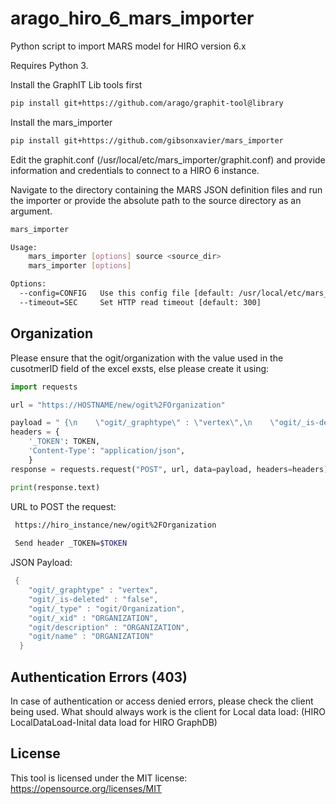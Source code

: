 # arago_hiro_6_mars_importer
Python script to import MARS model for HIRO version 6.x

Requires Python 3.

Install the GraphIT Lib tools first
```bash
pip install git+https://github.com/arago/graphit-tool@library
```
Install the mars_importer

```bash
pip install git+https://github.com/gibsonxavier/mars_importer
```
Edit the graphit.conf (/usr/local/etc/mars_importer/graphit.conf) and provide information and credentials to connect to a HIRO 6 instance. 

Navigate to the directory containing the MARS JSON definition files and run the importer or provide the absolute path to the source directory as an argument. 

```bash
mars_importer

Usage:
    mars_importer [options] source <source_dir>
    mars_importer [options]

Options:
  --config=CONFIG   Use this config file [default: /usr/local/etc/mars_importer/graphit.conf]
  --timeout=SEC     Set HTTP read timeout [default: 300]
```
## Organization
Please ensure that the ogit/organization with the value used in the cusotmerID field of the excel exsts, else please create it using:

```python
import requests

url = "https://HOSTNAME/new/ogit%2FOrganization"

payload = " {\n    \"ogit/_graphtype\" : \"vertex\",\n    \"ogit/_is-deleted\" : \"false\",\n    \"ogit/_type\" : \"ogit/Organization\",\n    \"ogit/_xid\" : \"ORGANIZATION\",\n    \"ogit/description\" : \"ORGANIZATION\",\n    \"ogit/name\" : \"ORGANIZATION\"\n  }"
headers = {
    '_TOKEN': TOKEN,
    'Content-Type': "application/json",
    }
response = requests.request("POST", url, data=payload, headers=headers)

print(response.text)
````

URL to POST the request:
```bash
 https://hiro_instance/new/ogit%2FOrganization
 
 Send header _TOKEN=$TOKEN
```
JSON Payload: 
```java
 {
    "ogit/_graphtype" : "vertex",
    "ogit/_is-deleted" : "false",
    "ogit/_type" : "ogit/Organization",
    "ogit/_xid" : "ORGANIZATION",
    "ogit/description" : "ORGANIZATION",
    "ogit/name" : "ORGANIZATION"
  }
```
## Authentication Errors (403)
In case of authentication or access denied errors, please check the client being used. What should always work is the client for Local data load: (HIRO LocalDataLoad-Inital data load for HIRO GraphDB)

License
-----

This tool is licensed under the MIT license: https://opensource.org/licenses/MIT
